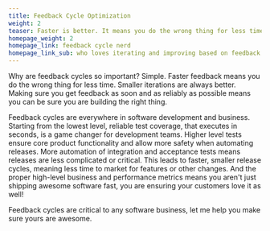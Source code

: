 ```yaml
---
title: Feedback Cycle Optimization
weight: 2
teaser: Faster is better. It means you do the wrong thing for less time. Making sure you get feedback as soon and as reliably as possible means you can be sure you are building the right thing.
homepage_weight: 2
homepage_link: feedback cycle nerd
homepage_link_sub: who loves iterating and improving based on feedback loops, faster is always better
---
```


Why are feedback cycles so important? Simple. Faster feedback means you do the wrong thing for less time. Smaller iterations are always better. Making sure you get feedback as soon and as reliably as possible means you can be sure you are building the right thing.

Feedback cycles are everywhere in software development and business. Starting from the lowest level, reliable test coverage, that executes in seconds, is a game changer for development teams. Higher level tests ensure core product functionality and allow more safety when automating releases. More automation of integration and acceptance tests means releases are less complicated or critical. This leads to faster, smaller release cycles, meaning less time to market for features or other changes. And the proper high-level business and performance metrics means you aren't just shipping awesome software fast, you are ensuring your customers love it as well!

Feedback cycles are critical to any software business, let me help you make sure yours are awesome.